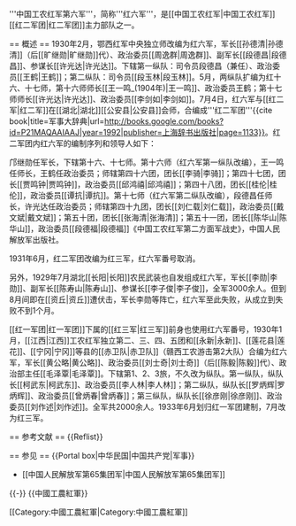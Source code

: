 '''中国工农红军第六军'''，简称'''红六军'''，是[[中国工农红军|中国工农红军]][[红二军团|红二军团]]主力部队之一。

== 概述 ==
1930年2月，鄂西红军中央独立师改编为红六军，军长[[孙德清|孙德清]]（后[[旷继勋|旷继勋]]代）、政治委员[[周逸群|周逸群]]、副军长[[段德昌|段德昌]]、参谋长[[许光达|许光达]]。下辖第一纵队：司令员段德昌（兼任）、政治委员[[王鹤|王鹤]]；第二纵队：司令员[[段玉林|段玉林]]。5月，两纵队扩编为红十六、十七师，第十六师师长[[王一鸣_(1904年)|王一鸣]]、政治委员王鹤；第十七师师长[[许光达|许光达]]、政治委员[[李剑如|李剑如]]。7月4日，红六军与[[红二军|红二军]]在[[湖北|湖北]][[公安县|公安县]]会师，合编成'''红二军团'''<ref>{{cite book|title=军事大辞典|url=http://books.google.com/books?id=P21MAQAAIAAJ|year=1992|publisher=上海辞书出版社|page=1133}}</ref>。红二军团内红六军的编制序列和领导人如下：

邝继勋任军长，下辖第十六、十七师。第十六师（红六军第一纵队改编），王一鸣任师长，王鹤任政治委员；师辖第四十六团，团长[[李骑|李骑]]；第四十七团，团长[[贾鸣钟|贾鸣钟]]，政治委员[[邱鸿禧|邱鸿禧]]；第四十八团，团长[[桂伦|桂伦]]，政治委员[[谭抗|谭抗]]。第十七师（红六军第二纵队改编），段德昌任师长，许光达任政治委员；师辖第四十九团，团长[[刘仁载|刘仁载]]，政治委员[[戴文斌|戴文斌]]；第五十团，团长[[张海清|张海清]]；第五十一团，团长[[陈华山|陈华山]]，政治委员[[段德福|段德福]]<ref name="r1">《中国工农红军第二方面军战史》，中国人民解放军出版社</ref>。

1931年6月，红二军团改编为红三军，红六军番号取消。

另外，1929年7月湖北[[长阳|长阳]]农民武装也自发组成红六军，军长[[李勋|李勋]]、副军长[[陈寿山|陈寿山]]、参谋长[[李子俊|李子俊]]，全军3000余人。但到8月间即在[[资丘|资丘]]遭伏击，军长李勋等阵亡，红六军至此失败，从成立到失败不到1个月。

[[红一军团|红一军团]]下属的[[红三军|红三军]]前身也使用红六军番号，1930年1月，[[江西|江西]]工农红军独立第二、三、四、五团和[[永新|永新]]、[[莲花县|莲花]]、[[宁冈|宁冈]]等县的[[赤卫队|赤卫队]]（赣西工农游击第2大队）合编为红六军，军长[[黄公略|黄公略]]、政治委员[[刘士奇|刘士奇]]（后[[陈毅|陈毅]]代）、政治部主任[[毛泽覃|毛泽覃]]。下辖第1、2、3旅，不久改为纵队。第一纵队，纵队长[[柯武东|柯武东]]、政治委员[[李人林|李人林]]；第二纵队，纵队长[[罗炳辉|罗炳辉]]、政治委员[[曾炳春|曾炳春]]；第三纵队，纵队长[[徐彦刚|徐彦刚]]、政治委员[[刘作述|刘作述]]。全军共2000余人。1933年6月划归红一军团建制，7月改为红三军。

== 参考文献 ==
{{Reflist}}

== 参见 ==
{{Portal box|中华民国|中国共产党|军事}}
* [[中国人民解放军第65集团军|中国人民解放军第65集团军]]

{{-}}
{{中國工農紅軍}}

[[Category:中國工農紅軍|Category:中國工農紅軍]]